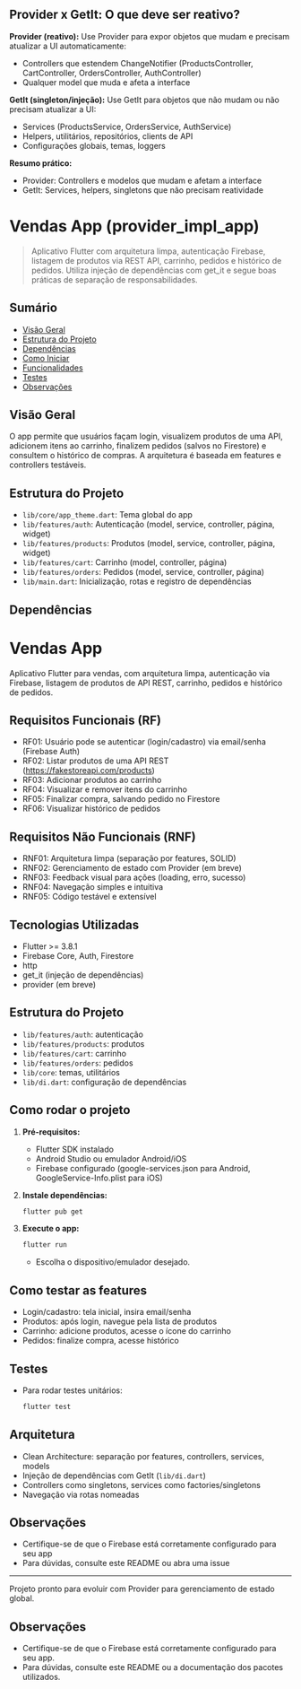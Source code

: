 ## Provider x GetIt: O que deve ser reativo?

**Provider (reativo):**
Use Provider para expor objetos que mudam e precisam atualizar a UI automaticamente:
- Controllers que estendem ChangeNotifier (ProductsController, CartController, OrdersController, AuthController)
- Qualquer model que muda e afeta a interface

**GetIt (singleton/injeção):**
Use GetIt para objetos que não mudam ou não precisam atualizar a UI:
- Services (ProductsService, OrdersService, AuthService)
- Helpers, utilitários, repositórios, clients de API
- Configurações globais, temas, loggers

**Resumo prático:**
- Provider: Controllers e modelos que mudam e afetam a interface
- GetIt: Services, helpers, singletons que não precisam reatividade

# Vendas App (provider_impl_app)

> Aplicativo Flutter com arquitetura limpa, autenticação Firebase, listagem de produtos via REST API, carrinho, pedidos e histórico de pedidos. Utiliza injeção de dependências com get_it e segue boas práticas de separação de responsabilidades.

## Sumário
- [Visão Geral](#visão-geral)
- [Estrutura do Projeto](#estrutura-do-projeto)
- [Dependências](#dependências)
- [Como Iniciar](#como-iniciar)
- [Funcionalidades](#funcionalidades)
- [Testes](#testes)
- [Observações](#observações)

## Visão Geral
O app permite que usuários façam login, visualizem produtos de uma API, adicionem itens ao carrinho, finalizem pedidos (salvos no Firestore) e consultem o histórico de compras. A arquitetura é baseada em features e controllers testáveis.

## Estrutura do Projeto
- `lib/core/app_theme.dart`: Tema global do app
- `lib/features/auth`: Autenticação (model, service, controller, página, widget)
- `lib/features/products`: Produtos (model, service, controller, página, widget)
- `lib/features/cart`: Carrinho (model, controller, página)
- `lib/features/orders`: Pedidos (model, service, controller, página)
- `lib/main.dart`: Inicialização, rotas e registro de dependências

## Dependências

# Vendas App

Aplicativo Flutter para vendas, com arquitetura limpa, autenticação via Firebase, listagem de produtos de API REST, carrinho, pedidos e histórico de pedidos.

## Requisitos Funcionais (RF)
- RF01: Usuário pode se autenticar (login/cadastro) via email/senha (Firebase Auth)
- RF02: Listar produtos de uma API REST (https://fakestoreapi.com/products)
- RF03: Adicionar produtos ao carrinho
- RF04: Visualizar e remover itens do carrinho
- RF05: Finalizar compra, salvando pedido no Firestore
- RF06: Visualizar histórico de pedidos

## Requisitos Não Funcionais (RNF)
- RNF01: Arquitetura limpa (separação por features, SOLID)
- RNF02: Gerenciamento de estado com Provider (em breve)
- RNF03: Feedback visual para ações (loading, erro, sucesso)
- RNF04: Navegação simples e intuitiva
- RNF05: Código testável e extensível

## Tecnologias Utilizadas
- Flutter >= 3.8.1
- Firebase Core, Auth, Firestore
- http
- get_it (injeção de dependências)
- provider (em breve)

## Estrutura do Projeto
- `lib/features/auth`: autenticação
- `lib/features/products`: produtos
- `lib/features/cart`: carrinho
- `lib/features/orders`: pedidos
- `lib/core`: temas, utilitários
- `lib/di.dart`: configuração de dependências

## Como rodar o projeto
1. **Pré-requisitos:**
   - Flutter SDK instalado
   - Android Studio ou emulador Android/iOS
   - Firebase configurado (google-services.json para Android, GoogleService-Info.plist para iOS)

2. **Instale dependências:**
   ```bash
   flutter pub get
   ```

3. **Execute o app:**
   ```bash
   flutter run
   ```
   - Escolha o dispositivo/emulador desejado.

## Como testar as features
- Login/cadastro: tela inicial, insira email/senha
- Produtos: após login, navegue pela lista de produtos
- Carrinho: adicione produtos, acesse o ícone do carrinho
- Pedidos: finalize compra, acesse histórico

## Testes
- Para rodar testes unitários:
   ```bash
   flutter test
   ```

## Arquitetura
- Clean Architecture: separação por features, controllers, services, models
- Injeção de dependências com GetIt (`lib/di.dart`)
- Controllers como singletons, services como factories/singletons
- Navegação via rotas nomeadas

## Observações
- Certifique-se de que o Firebase está corretamente configurado para seu app
- Para dúvidas, consulte este README ou abra uma issue

---
Projeto pronto para evoluir com Provider para gerenciamento de estado global.
## Observações
- Certifique-se de que o Firebase está corretamente configurado para seu app.
- Para dúvidas, consulte este README ou a documentação dos pacotes utilizados.
